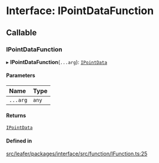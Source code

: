 # Interface: IPointDataFunction

## Callable

### IPointDataFunction

▸ **IPointDataFunction**(`...arg`): [`IPointData`](IPointData.md)

#### Parameters

| Name | Type |
| :------ | :------ |
| `...arg` | `any` |

#### Returns

[`IPointData`](IPointData.md)

#### Defined in

[src/leafer/packages/interface/src/function/IFunction.ts:25](https://github.com/leaferjs/leafer/blob/ce388543b1c91bc943ac7537f94ff47adf234c5d/packages/interface/src/function/IFunction.ts#L25)

